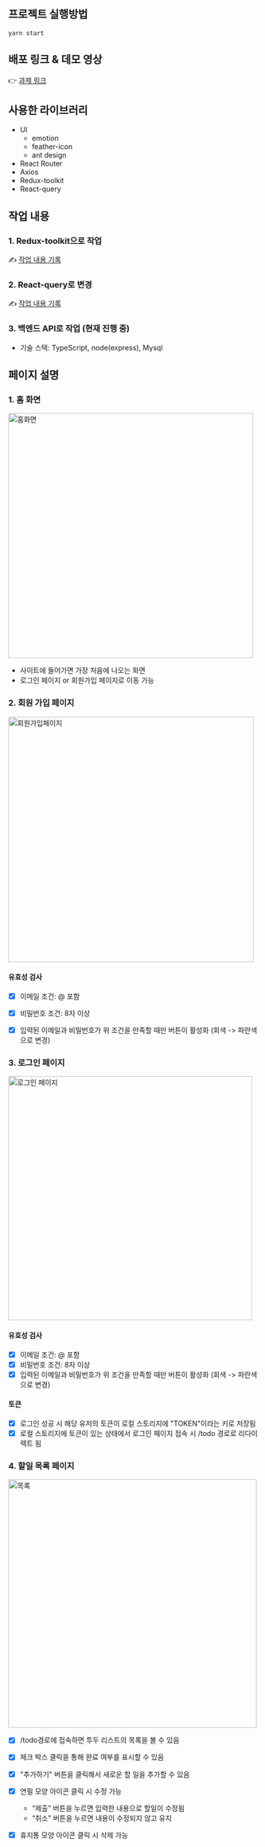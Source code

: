 ## 프로젝트 실행방법

`yarn start` 

## 배포 링크 & 데모 영상

👉 [과제 링크](https://hyun-jin-todo.vercel.app/todos)  

## 사용한 라이브러리

- UI
    - emotion
    - feather-icon
    - ant design
- React Router
- Axios
- Redux-toolkit
- React-query

## 작업 내용
### 1. Redux-toolkit으로 작업
✍️ [작업 내용 기록](https://velog.io/@jinljin/Redux-toolkit-%ED%88%AC%EB%91%90%EB%A6%AC%EC%8A%A4%ED%8A%B8%EC%97%90-%EC%A0%81%EC%9A%A9%ED%95%98%EA%B8%B0feat.%EC%9B%90%ED%8B%B0%EB%93%9C-%ED%94%84%EB%A6%AC%EC%98%A8%EB%B3%B4%EB%94%A9-%EA%B3%BC%EC%A0%9C)



### 2. React-query로 변경
✍️ [작업 내용 기록](https://velog.io/@jinljin/react-query-%ED%88%AC%EB%91%90%EB%A6%AC%EC%8A%A4%ED%8A%B8%EC%97%90-%EC%A0%81%EC%9A%A9%ED%95%98%EA%B8%B0feat.%EC%9B%90%ED%8B%B0%EB%93%9C-%ED%94%84%EB%A6%AC%EC%98%A8%EB%B3%B4%EB%94%A9-%EA%B3%BC%EC%A0%9C)


### 3. 백엔드 API로 작업 (현재 진행 중)
- 기술 스택: TypeScript, node(express), Mysql

## 페이지 설명

### 1. 홈 화면
<img width="492" alt="홈화면" src="https://user-images.githubusercontent.com/95457808/186326209-17903f3b-00e9-4ac5-b750-688a88a7374a.png">

- 사이트에 들어가면 가장 처음에 나오는 화면
- 로그인 페이지 or 회원가입 페이지로 이동 가능

### 2. 회원 가입 페이지
<img width="493" alt="회원가입페이지" src="https://user-images.githubusercontent.com/95457808/186326208-58d1dde4-31d2-44b8-b0f5-f3c97a59147b.png">

#### 유효성 검사
- [x] 이메일 조건: @ 포함
- [x] 비밀번호 조건: 8자 이상
- [x] 입력된 이메일과 비밀번호가 위 조건을 만족할 때만 버튼이 활성화 (회색 -> 파란색으로 변경)


### 3. 로그인 페이지
<img width="490" alt="로그인 페이지" src="https://user-images.githubusercontent.com/95457808/186326205-ccf76e7f-89e7-4de1-8a2f-61187443d5ba.png">

#### 유효성 검사
- [x] 이메일 조건: @ 포함
- [x] 비밀번호 조건: 8자 이상
- [x] 입력된 이메일과 비밀번호가 위 조건을 만족할 때만 버튼이 활성화 (회색 -> 파란색으로 변경)

#### 토큰
- [x] 로그인 성공 시 해당 유저의 토큰이 로컬 스토리지에 "TOKEN"이라는 키로 저장됨
- [x] 로컬 스토리지에 토큰이 있는 상태에서 로그인 페이지 접속 시 /todo 경로로 리다이렉트 됨

### 4. 할일 목록 페이지
<img width="499" alt="목록" src="https://user-images.githubusercontent.com/95457808/186326210-92faef2f-7d2d-4a88-b8c6-51d59c39dce2.png">

- [x] /todo경로에 접속하면 투두 리스트의 목록을 볼 수 있음
- [x] 체크 박스 클릭을 통해 완료 여부를 표시할 수 있음
- [x] "추가하기" 버튼을 클릭해서 새로운 할 일을 추가할 수 있음
- [x] 연필 모양 아이콘 클릭 시 수정 가능 
    - “제출” 버튼을 누르면 입력한 내용으로 할일이 수정됨
    - “취소" 버튼을 누르면 내용이 수정되지 않고 유지
- [x] 휴지통 모양 아이콘 클릭 시 삭제 가능 

